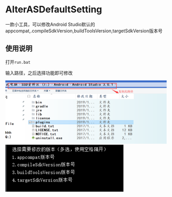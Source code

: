 # AlterASDefaultSetting
一款小工具，可以修改Android Studio默认的appcompat,.compileSdkVersion,buildToolsVersion,targetSdkVersion版本号 
## 使用说明
打开`run.bat`

输入路径，之后选择功能即可修改

![](https://raw.githubusercontent.com/Stars-One/AlterASDefaultSetting/master/img/%E6%A0%B9%E7%9B%AE%E5%BD%95%E8%AF%B4%E6%98%8E.png)
![](https://raw.githubusercontent.com/Stars-One/AlterASDefaultSetting/master/img/%E5%8A%9F%E8%83%BD%E9%80%89%E6%8B%A9.png)
